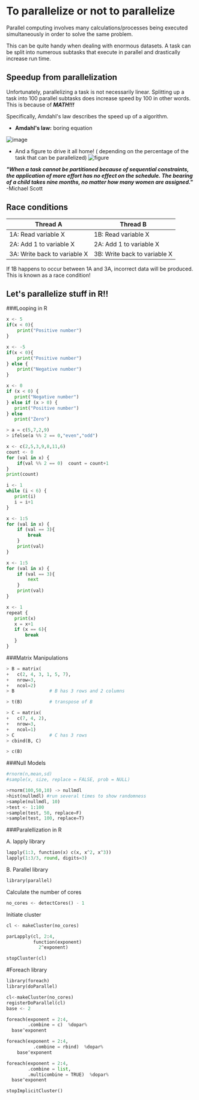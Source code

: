 # To parallelize or not to parallelize

Parallel computing involves many calculations/processes  being executed simultaneously in order to solve the same problem.

This can be quite handy when dealing with enormous datasets. A task can be split into numerous subtasks that execute in parallel and drastically increase run time.

## Speedup from parallelization

Unfortunately, parallelizing a task is not necessarily linear. Splitting up a task into 100 parallel subtasks does increase speed by 100 in other words. This is because of ***MATH!!!***

Specifically, Amdahl's law describes the speed up of a algorithm.

* **Amdahl's law:** boring equation

 ![image](https://wikimedia.org/api/rest_v1/media/math/render/svg/e839644b7042451528fa86d608e4ec683acc1173)

 * And a figure to drive it all home! ( depending on the percentage of the task that can be parallelized)
 ![figure](https://upload.wikimedia.org/wikipedia/commons/thumb/e/ea/AmdahlsLaw.svg/600px-AmdahlsLaw.svg.png)

 ***"When a task cannot be partitioned because of sequential constraints, the application of more effort has no effect on the schedule. The bearing of a child takes nine months, no matter how many women are assigned."***
 -Michael Scott



 ## Race conditions

 | Thread A	  | Thread B	 |
| ------------- | ------------- |
| 1A: Read variable X | 1B: Read variable X |
| 2A: Add 1 to variable X  | 2A: Add 1 to variable X  |
| 3A: Write back to variable X | 3B: Write back to variable X |

If 1B happens to occur between 1A and 3A, incorrect data will be produced. This is known as a race condition!


## Let's parallelize stuff in R!!

###Looping in R

```python
x <- 5
if(x < 0){
	print("Positive number")
}

x <- -5
if(x < 0){
	print("Positive number")
} else {
	print("Negative number")
}

x <- 0
if (x < 0) {
   print("Negative number")
} else if (x > 0) {
   print("Positive number")
} else
   print("Zero")

> a = c(5,7,2,9)
> ifelse(a %% 2 == 0,"even","odd")

x <- c(2,5,3,9,8,11,6)
count <- 0
for (val in x) {
    if(val %% 2 == 0)  count = count+1
}
print(count)

i <- 1
while (i < 6) {
   print(i)
   i = i+1
}

x <- 1:5
for (val in x) {
    if (val == 3){
        break
    }
    print(val)
}

x <- 1:5
for (val in x) {
    if (val == 3){
        next
    }
    print(val)
}

x <- 1
repeat {
   print(x)
   x = x+1
   if (x == 6){
       break
   }
}
```

###Matrix Manipulations

```python
> B = matrix(
+   c(2, 4, 3, 1, 5, 7),
+   nrow=3,
+   ncol=2)
> B             # B has 3 rows and 2 columns

> t(B)          # transpose of B

> C = matrix(
+   c(7, 4, 2),
+   nrow=3,
+   ncol=1)
> C             # C has 3 rows
> cbind(B, C)

> c(B)
```

###Null Models

```python
#rnorm(n,mean,sd)
#sample(x, size, replace = FALSE, prob = NULL)

>rnorm(100,50,10) -> nullmdl
>hist(nullmdl) #run several times to show randomness
>sample(nullmdl, 10)
>test <- 1:100
>sample(test, 50, replace=F)
>sample(test, 100, replace=T)
```


###Paralellization in R

A. lapply library

```python
lapply(1:3, function(x) c(x, x^2, x^3))
lapply(1:3/3, round, digits=3)
```

B. Parallel library

```python
library(parallel)
```
Calculate the number of cores

```python
no_cores <- detectCores() - 1
```

Initiate cluster

```python
cl <- makeCluster(no_cores)

parLapply(cl, 2:4,
          function(exponent)
            2^exponent)

stopCluster(cl)
```

#Foreach library

```python
library(foreach)
library(doParallel)

cl<-makeCluster(no_cores)
registerDoParallel(cl)
base <- 2

foreach(exponent = 2:4,
        .combine = c)  %dopar%
  base^exponent

foreach(exponent = 2:4,
	      .combine = rbind)  %dopar%
	base^exponent

foreach(exponent = 2:4,
        .combine = list,
        .multicombine = TRUE)  %dopar%
  base^exponent

stopImplicitCluster()
```
